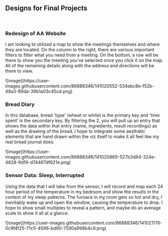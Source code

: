 <h2> Designs for Final Projects </h2> <br>
<h3>Redesign of AA Website</h3>
<p> I am looking to utilized a map to show the meetings themselves and where they are located. On the column to the right, there are various important filters to filter what you need from a meeting. On the bottom, a row will be there to show you the meeting you've selected once you click it on the map. All of the remaining details along with the address and directions will be there to view. </p>
![image](https://user-images.githubusercontent.com/86888346/141020552-534ebc8e-f52b-48a3-89da-39b1a03c45cd.png)

<h3>Bread Diary</h3> 
<p>In this database, bread 'type' (wheat or white) is the primary key and 'time spent' is the secondary key. By filtering the 2, you will pull up an entry that shows the data within that entry (name, ingredients, result recordings) as well as the drawing of the bread. I hope to integrate some aesthetic elements that are hand drawn within the viz itself to make it all feel like my real bread journal does.</p>
![image](https://user-images.githubusercontent.com/86888346/141020869-527b3d84-324e-4828-9df9-d74467df621e.png)


<h3>Sensor Data: Sleep, Interrupted</h3>
<p>Using the data that I will take from the sensor, I will record and map each 24 hour period of the temperature in my bedroom and show the results in the context of my sleep patterns. The furnace in my room gets so hot and dry, I inevitably wake up and open the window, causing the temperature to drop. I hope to show small multiples to reveal a pattern, and maybe do an average scale to show it all at a glance. </p>
![image](https://user-images.githubusercontent.com/86888346/141021176-0c9f4f25-71c5-4596-bd60-7590a998b4c9.png)
